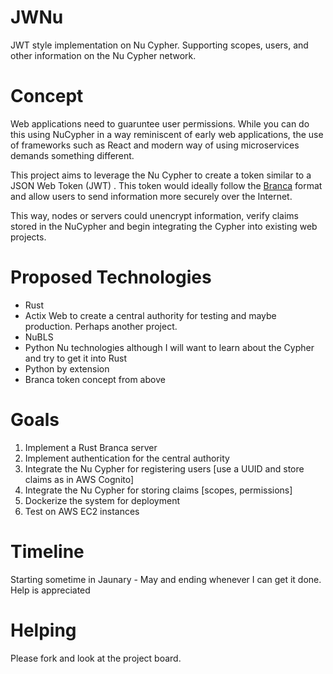 # JWNu
JWT style implementation on Nu Cypher. Supporting scopes, users, and other information on the Nu Cypher network.

# Concept

Web applications need to guaruntee user permissions. While you can do this using NuCypher in a way reminiscent of early web applications, the use of frameworks such as React and modern way of using microservices demands something different.

This project aims to leverage the Nu Cypher to create a token similar to a JSON Web Token (JWT) . This token would ideally follow the [Branca](https://github.com/hako/branca) format and allow users to send information more securely over the Internet.

This way, nodes or servers could unencrypt information, verify claims stored in the NuCypher and begin integrating the Cypher into existing web projects.

# Proposed Technologies

- Rust
- Actix Web to create a central authority for testing and maybe production. Perhaps another project.
- NuBLS
- Python Nu technologies although I will want to learn about the Cypher and try to get it into Rust
- Python by extension
- Branca token concept from above

# Goals

1. Implement a Rust Branca server
2. Implement authentication for the central authority
3. Integrate the Nu Cypher for registering users [use a UUID and store claims as in AWS Cognito]
4. Integrate the Nu Cypher for storing claims [scopes, permissions]
5. Dockerize the system for deployment
6. Test on AWS EC2 instances

# Timeline

Starting sometime in Jaunary - May and ending whenever I can get it done. Help is appreciated

# Helping

Please fork and look at the project board.
